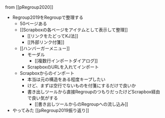 
from [[pRegroup2020]]
- Regroup2019をRegroupで整理する
    - 50ページある
    - [[Scrapboxの各ページをアイテムとして表示して整理]]
        - [[リンクをたどってKJ法]]
        - [[外部リンク付箋]]
    - [[ハンバーガーメニュー]]
        - モーダル
            - [[複数行インポートダイアログ]]
        - ScrapboxのURLを入れてインポート
    - Scrapboxからのインポート
        - 本当は元の構造をある程度キープしたい
        - けど、まずは空行でないものを付箋にするだけで良いか
        - 書き出しツールから直接RegroupのつもりだったけどScrapbox経由で良い気がする
            - [[書き出しツールからのRegroupへの流し込み]]
- やってみた [[pRegroup2019振り返り]]
